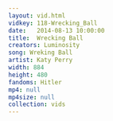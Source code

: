 ```yaml
---
layout: vid.html
vidkey: 118-Wrecking_Ball
date:   2014-08-13 10:00:00
title:  Wrecking Ball
creators: Luminosity
song: Wreking Ball
artist: Katy Perry
width: 884
height: 480
fandoms: Hitler
mp4: null
mp4size: null
collection: vids
---
```


  <div>
  
  </div>
  